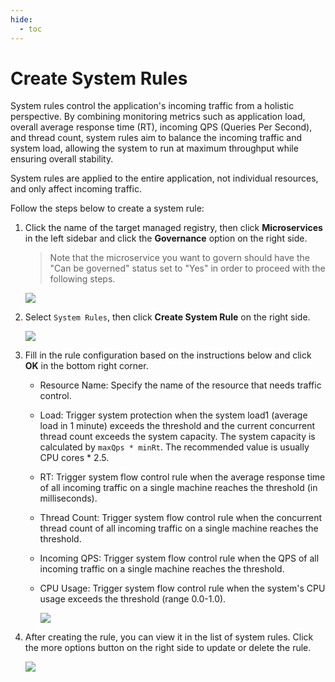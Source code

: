 ```yaml
---
hide:
  - toc
---
```


# Create System Rules

System rules control the application's incoming traffic from a holistic perspective. By combining monitoring metrics such as application load, overall average response time (RT), incoming QPS (Queries Per Second), and thread count, system rules aim to balance the incoming traffic and system load, allowing the system to run at maximum throughput while ensuring overall stability.

System rules are applied to the entire application, not individual resources, and only affect incoming traffic.

Follow the steps below to create a system rule:

1. Click the name of the target managed registry, then click __Microservices__ in the left sidebar and click the  __Governance__ option on the right side.

    > Note that the microservice you want to govern should have the "Can be governed" status set to "Yes" in order to proceed with the following steps.

    ![](https://docs.daocloud.io/daocloud-docs-images/docs/en/docs/skoala/images/gov00.png)

2. Select `System Rules`, then click __Create System Rule__ on the right side.

    ![](https://docs.daocloud.io/daocloud-docs-images/docs/en/docs/skoala/images/gov14.png)

3. Fill in the rule configuration based on the instructions below and click __OK__ in the bottom right corner.

    - Resource Name: Specify the name of the resource that needs traffic control.
    - Load: Trigger system protection when the system load1 (average load in 1 minute) exceeds the threshold and the current concurrent thread count exceeds the system capacity. The system capacity is calculated by `maxQps * minRt`. The recommended value is usually CPU cores * 2.5.
    - RT: Trigger system flow control rule when the average response time of all incoming traffic on a single machine reaches the threshold (in milliseconds).
    - Thread Count: Trigger system flow control rule when the concurrent thread count of all incoming traffic on a single machine reaches the threshold.
    - Incoming QPS: Trigger system flow control rule when the QPS of all incoming traffic on a single machine reaches the threshold.
    - CPU Usage: Trigger system flow control rule when the system's CPU usage exceeds the threshold (range 0.0-1.0).
   
      ![](https://docs.daocloud.io/daocloud-docs-images/docs/en/docs/skoala/images/gov15.png)

4. After creating the rule, you can view it in the list of system rules. Click the more options button on the right side to update or delete the rule.

    ![](https://docs.daocloud.io/daocloud-docs-images/docs/en/docs/skoala/images/gov16.png)
